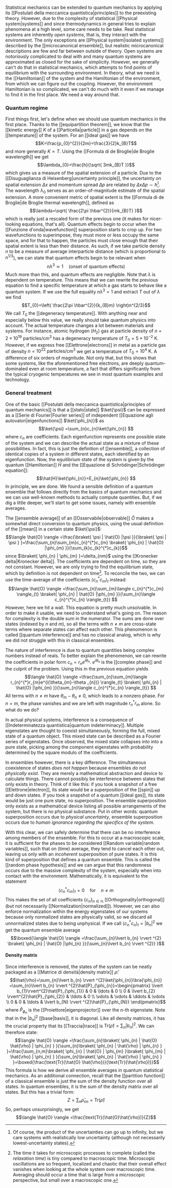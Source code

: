 Statistical mechanics can be extended to quantum mechanics by applying its [[Postulati della meccanica quantistica|principles]] to the preexisting theory. However, due to the complexity of statistical [[Physical system|systems]] and since thermodynamics in general tries to explain phenomena at a high level, some care needs to be take. Real statistical systems are inherently *open systems*, that is, they interact with the environment. The only exceptions are [[Physical system|isolated systems]] described by the [[microcanonical ensemble]], but realistic microcanonical descriptions are few and far between outside of theory. Open systems are notoriously complicated to deal with and many quantum systems are approximated as closed for the sake of simplicity. However, we generally can't do that in statistical mechanics, which attempts to find points of equilibrium with the surrounding environment. In theory, what we need is the [[Hamiltonian]] of the system and the Hamiltonian of the environment, from which we can figure out the coupling. However, the environment Hamiltonian is so complicated, we can't do much with it even if we manage to find it in the first place. We need a way around that.
### Quantum regime
First things first, let's define when we should use quantum mechanics in the first place. Thanks to the [[equipartition theorem]], we know that the [[kinetic energy]] $K$ of a [[Particella|particle]] in a gas depends on the [[temperature]] of the system. For an [[ideal gas]] we have
$$K=\frac{p_{0}^{2}}{2m}=\frac{3}{2}k_{B}T$$
and more generally $K\propto T$. Using the [[Formula di de Broglie|de Broglie wavelength]] we get
$$\lambda_{0}=\frac{h}{\sqrt{ 3mk_{B}T }}$$
which gives us a measure of the spatial extension of a particle. Due to the [[Disuguaglianza di Heisenberg|uncertainty principle]], the uncertainty on spatial extension $\Delta x$ and momentum spread $\Delta p$ are related by $\Delta x\Delta p\sim \hbar$[^1]. The wavelength $\lambda_{0}$ serves as an order-of-magnitude estimate of the spatial extension. A more convenient metric of spatial extent is the [[Formula di de Broglie|de Broglie thermal wavelength]], defined as
$$\lambda=\sqrt{ \frac{2\pi \hbar^{2}}{mk_{B}T} }$$
which is really just a rescaled form of the previous one (it makes for nicer-looking equations, that's all). Quantum effects begin to occur when the [[Funzione d'onda|wavefunction]] superposition starts to crop up. For two wavefunctions to superimpose, they must more or less occupy the same space, and for that to happen, the particles must close enough that their spatial extent is less than their distance. As such, if we take particle density $n$ to be a measure of average interparticle distance (which is proportional to $n^{1/3}$), we can state that quantum effects begin to be relevant when
$$n\lambda ^{3}\simeq 1\quad\text{(onset of quantum effects)}$$
Much more than this, and quantum effects are negligible. Note that $\lambda$ is dependent on temperature. This means that we can rewrite the previous equation to find a specific temperature at which a gas starts to behave like a quantum system. If we use the full equality $n\lambda ^{3}=1$ and extract $T$ out of $\lambda$ we find
$$T_{0}=\left( \frac{2\pi \hbar^{2}}{k_{B}m} \right)n^{2/3}$$
We call $T_{0}$ the [[degeneracy temperature]]. With anything near and especially below this value, we really should take quantum physics into account. The actual temperature changes a lot between materials and systems. For instance, atomic hydrogen ($H_{2}$) gas at particle density of $n=2\times 10^{19}\text{ particles/cm}^{3}$ has a degeneracy temperature of $T_{0}=5\times 10^{-2}\text{ K}$. However, if we express free [[Elettrone|electrons]] in metal as a particle gas of density $n=10^{22}\text{ particles/cm}^{3}$ we get a temperature of $T_{0}=10^{4}\text{ K}$. A difference of six orders of magnitude. Not only that, but this shows that some systems, like the aforementioned free electrons, are deeply quantum-dominated even at room temperature, a fact that differs significantly from the typical cryogenic temperatures we see in most quantum examples and technology.
### General treatment
One of the basic [[Postulati della meccanica quantistica|principles of quantum mechanics]] is that a [[stato|state]] $\ket{\psi}$ can be expressed as a [[Serie di Fourier|Fourier series]] of independent [[Equazione agli autovalori|eigenfunctions]] $\ket{\phi_{n}}$ as
$$\ket{\psi} =\sum_{n}c_{n}\ket{\phi_{n}}  $$
where $c_{n}$ are coefficients. Each eigenfunction represents one possible state of the system and we can describe the actual state as a mixture of these possibilities. In fact, this is just the definition of [[ensemble]], a collection of identical copies of a system in different states, each identified by an eigenfunction. Now, the equilibrium state of the system is given by the quantum [[Hamiltonian]] $\hat{H}$ and the [[Equazione di Schrödinger|Schrödinger equation]]:
$$\hat{H}\ket{\phi_{n}}=E_{n}\ket{\phi_{n}}  $$
 In principle, we are done. We found a sensible definition of a quantum ensemble that follows directly from the basics of quantum mechanics and we can use well-known methods to actually compute quantities. But, if we dig a little deeper, we'll start to get some issues, namely with ensemble averages.

The [[ensemble average]] of an [[Osservabile|observable]] $\hat{O}$ makes a somewhat direct conversion to quantum physics, using the usual definition of the [[mean]] in a certain state $\ket{\psi}$:
$$\langle \hat{O} \rangle =\frac{\braket{ \psi | \hat{O} |\psi }}{\braket{ \psi | \psi } }=\frac{\sum_{n}\sum_{m}c_{n}^{*}c_{m} \braket{ \phi_{n} | \hat{O} |\phi_{m} }}{\sum_{k}c_{k}^{*}c_{k}}$$
since $\braket{ \phi_{n} | \phi_{m} }=\delta_{nm}$ using the [[Kronecker delta|Kronecker delta]]. The coefficients are dependent on time, so they are not constant. However, we are only trying to find the equilibrium state, which by definition is not dependent on time[^2]. To reconcile the two, we can use the time-average of the coefficients $\langle c_{n}^{*}c_{m} \rangle_{t}$ instead:
$$\langle \hat{O} \rangle =\frac{\sum_{n}\sum_{m}\langle c_{n}^{*}c_{m} \rangle_{t} \braket{ \phi_{n} | \hat{O} |\phi_{m} }}{\sum_{n}\langle c_{n}^{*}c_{n} \rangle_{t}}  $$
However, here we hit a wall. This equation is pretty much unsolvable. In order to make it usable, we need to understand what's going on. The reason for complexity is the double sum in the numerator. The sums are done over states (indexed by $n$ and $m$), so all the terms with $n\neq m$ are cross-state terms where separate states can affect each other. This phenomenon is called [[quantum interference]] and has no classical analog, which is why we did not struggle with this in classical ensembles.

The nature of interference is due to quantum quantities being complex numbers instead of reals. To better explain the phenomenon, we can rewrite the coefficients in polar form $c_{n}=r_{n}e^{i\theta_{n}}$. $e^{i\theta_{n}}$ is the [[complex phase]] and the culprit of the problem. Using this in the previous equation yields
$$\langle \hat{O} \rangle =\frac{\sum_{n}\sum_{m}\langle r_{n}^{*}r_{m}e^{i(\theta_{m}-\theta _{n})} \rangle_{t} \braket{ \phi_{n} | \hat{O} |\phi_{m} }}{\sum_{n}\langle c_{n}^{*}c_{n} \rangle_{t}}  $$
All terms with $n\neq m$ have $\theta_{m}-\theta_{n}\neq 0$, which leads to a nonzero phase. For $n=m$, the phase vanishes and we are left with magnitude $r_{n}^{*}r_{m}$ alone. So what do we do?

In actual physical systems, interference is a consequence of [[Indeterminatezza quantistica|quantum indeterminacy]]. Multiple eigenstates are thought to coexist simultaneously, forming the full, mixed state of a quantum object. This mixed state can be described as a Fourier series of eigenstates. Once observed, the mixed state collapses into into a pure state, picking among the component eigenstates with probability determined by the square modulo of the coefficients.

In ensembles however, there is a key difference. The simultaneous coexistence of states *does not happen* because ensembles *do not physically exist*. They are merely a mathematical abstraction and device to calculate things. There cannot possibly be interference between states that only exists in theory. Think of it like this: if you took a snapshot of a free [[Elettrone|electron]], its state would be a superposition of the [[spin]] up and down states. If you took a snapshot of a quantum [[ideal gas]], its state would be just one pure state, no superposition. The ensemble superposition only exists as a mathematical device listing all possible arrangements of the system, but there is no physical substance. Put in other words: quantum superposition occurs due to *physical uncertainty*, ensemble superposition occurs due to *human ignorance regarding the specifics of the system*.

With this clear, we can safely determine that there can be no interference among members of the ensemble. For this to occur at a macroscopic scale, it is sufficient for the phases to be considered [[Random variable|random variables]], such that on (time) average, they tend to cancel each other out, leaving us only with an *incoherent* superposition of pure states. It is this kind of superposition that defines a quantum ensemble. This is called the [[random phase hypothesis]] and we can argue that this randomness occurs due to the massive complexity of the system, especially when into contact with the environment. Mathematically, it is equivalent to the statement
$$\langle c_{n}^{*}c_{m} \rangle_{t}=0\quad\text{for}\quad n\neq m$$
This makes the set of all coefficients $\{ c_{n} \}_{n\in \mathbb{N}}$ [[Orthogonality|orthogonal]] (but not necessarily [[Normalization|normalized]]). However, we can also enforce normalization within the energy eigenstates of our systems because only normalized states are physically valid, so we discard all unnormalized states due to being unphysical. If we call $\langle c_{n}^{*}c_{n} \rangle_{t}=\lvert b_{n} \rvert^{2}$ we get the quantum ensemble average
$$\boxed{\langle \hat{O} \rangle =\frac{\sum_{n}\lvert b_{n} \rvert ^{2} \braket{ \phi_{n} | \hat{O} |\phi_{n} }}{\sum_{n}\lvert b_{n} \rvert ^{2}}  }$$
#### Density matrix
Since interference is removed, the states of the system can be neatly packaged as a [[Matrice di densità|density matrix]] $\hat{\rho}$:
$$\hat{\rho}=\sum_{n}\lvert b_{n} \rvert ^{2}\ket{\phi_{n}}\bra{\phi_{n}} =\sum_{n}\lvert b_{n} \rvert ^{2}\hat{P}_{\phi_{n}}=\begin{pmatrix}
\lvert b_{1}\rvert^{2}\hat{P}_{\phi_{1}} & 0 & \ldots & 0 \\
0 & \lvert b_{2} \rvert^{2}\hat{P}_{\phi_{2}} & \ldots & 0 \\
\vdots & \vdots & \ddots & \vdots \\
0 & 0 & \ldots & \lvert b_{N} \rvert ^{2}\hat{P}_{\phi_{N}}
\end{pmatrix}$$
where $\hat{P}_{\phi_{n}}$ is the [[Proiettore|eigenprojector]] over the $n$-th eigenstate. Note that in the $\lvert b_{n} \rvert^{2}$ [[base|basis]], it is diagonal. Like all density matrices, it has the crucial property that its [[Traccia|trace]] is $\text{Tr}(\hat{\rho})=\sum_{n}\lvert b_{n} \rvert^{2}$. We can therefore state:
$$\langle \hat{O} \rangle =\frac{\sum_{n}\braket{ \phi_{n} | \hat{O} \hat{\rho} | \phi_{n} } }{\sum_{n}\braket{ \phi_{n} | \hat{\rho} | \phi_{n} } }=\frac{\sum_{n,m}\braket{ \phi_{n} | \hat{O} | \phi_{m} }\braket{ \phi_{m} | \hat{\rho} | \phi_{n} }  }{\sum_{n}\braket{ \phi_{n} | \hat{\rho} | \phi_{n} } }=\boxed{\frac{\text{Tr}(\hat{O} \hat{\rho})}{\text{Tr}(\hat{\rho})}}$$
This formula is how we derive all ensemble averages in quantum statistical mechanics. As an additional connection, recall that the [[partition function]] of a classical ensemble is just the sum of the density function over all states. In quantum ensembles, it is the sum of the density matrix over all states. But this has a trivial form:
$$Z=\sum_{n}\hat{\rho}_{nn}=\text{Tr}(\hat{\rho})$$
So, perhaps unsurprisingly, we get
$$\langle \hat{O} \rangle =\frac{\text{Tr}(\hat{O}\hat{\rho})}{Z}$$

[^1]: Of course, the product of the uncertainties can go up to infinity, but we care systems with realistically low uncertainty (although not necessarily lowest-uncertainty states).
[^2]: The time it takes for microscopic processes to complete (called the *relaxation time*) is tiny compared to macroscopic time. Microscopic oscillations are so frequent, localized and chaotic that their overall effect vanishes when looking at the whole system over macroscopic time. Averaging should occur a time that is large from a microscopic perspective, but small over a macroscopic one.